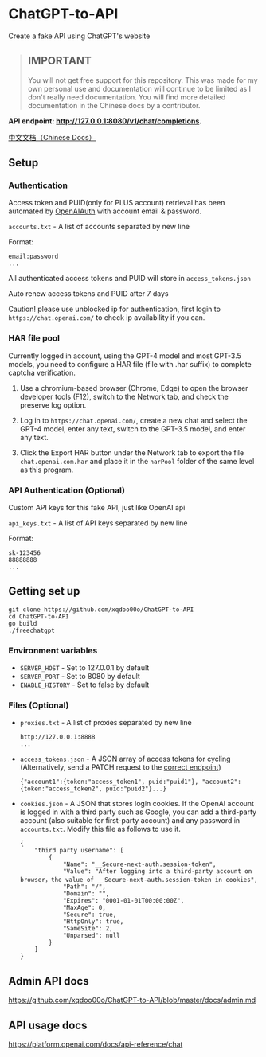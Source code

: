 # ChatGPT-to-API
Create a fake API using ChatGPT's website

> ## IMPORTANT
> You will not get free support for this repository. This was made for my own personal use and documentation will continue to be limited as I don't really need documentation. You will find more detailed documentation in the Chinese docs by a contributor.

**API endpoint: http://127.0.0.1:8080/v1/chat/completions.**

[中文文档（Chinese Docs）](https://github.com/xqdoo00o/ChatGPT-to-API/blob/master/README_ZH.md)
## Setup
    
### Authentication

Access token and PUID(only for PLUS account) retrieval has been automated by [OpenAIAuth](https://github.com/xqdoo00o/OpenAIAuth/) with account email & password.

`accounts.txt` - A list of accounts separated by new line 

Format:
```
email:password
...
```

All authenticated access tokens and PUID will store in `access_tokens.json`

Auto renew access tokens and PUID after 7 days

Caution! please use unblocked ip for authentication, first login to `https://chat.openai.com/` to check ip availability if you can.

### HAR file pool

Currently logged in account, using the GPT-4 model and most GPT-3.5 models, you need to configure a HAR file (file with .har suffix) to complete captcha verification.

  1. Use a chromium-based browser (Chrome, Edge) to open the browser developer tools (F12), switch to the Network tab, and check the preserve log option.

  2. Log in to `https://chat.openai.com/`, create a new chat and select the GPT-4 model, enter any text, switch to the GPT-3.5 model, and enter any text.

  3. Click the Export HAR button under the Network tab to export the file `chat.openai.com.har` and place it in the `harPool` folder of the same level as this program.

### API Authentication (Optional)

Custom API keys for this fake API, just like OpenAI api

`api_keys.txt` - A list of API keys separated by new line

Format:
```
sk-123456
88888888
...
```

## Getting set up
```  
git clone https://github.com/xqdoo00o/ChatGPT-to-API
cd ChatGPT-to-API
go build
./freechatgpt
```

### Environment variables
  - `SERVER_HOST` - Set to 127.0.0.1 by default
  - `SERVER_PORT` - Set to 8080 by default
  - `ENABLE_HISTORY` - Set to false by default

### Files (Optional)
  - `proxies.txt` - A list of proxies separated by new line

    ```
    http://127.0.0.1:8888
    ...
    ```
  - `access_tokens.json` - A JSON array of access tokens for cycling (Alternatively, send a PATCH request to the [correct endpoint](https://github.com/xqdoo00o/ChatGPT-to-API/blob/master/docs/admin.md))
    ```
    {"account1":{token:"access_token1", puid:"puid1"}, "account2":{token:"access_token2", puid:"puid2"}...}
    ```
  - `cookies.json` - A JSON that stores login cookies. If the OpenAI account is logged in with a third party such as Google, you can add a third-party account (also suitable for first-party account) and any password in `accounts.txt`. Modify this file as follows to use it.
    ```
    {
        "third party username": [
            {
                "Name": "__Secure-next-auth.session-token",
                "Value": "After logging into a third-party account on browser，the value of __Secure-next-auth.session-token in cookies",
                "Path": "/",
                "Domain": "",
                "Expires": "0001-01-01T00:00:00Z",
                "MaxAge": 0,
                "Secure": true,
                "HttpOnly": true,
                "SameSite": 2,
                "Unparsed": null
            }
        ]
    }
    ```

## Admin API docs
https://github.com/xqdoo00o/ChatGPT-to-API/blob/master/docs/admin.md

## API usage docs
https://platform.openai.com/docs/api-reference/chat
